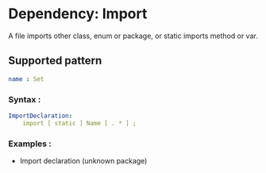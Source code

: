 # Dependency: Import
A file imports other class, enum or package, or static imports method or var.
## Supported pattern
```yaml
name : Set
```
### Syntax : 
```yaml
ImportDeclaration:
    import [ static ] Name [ . * ] ;
```
### Examples : 
- Import declaration (unknown package)